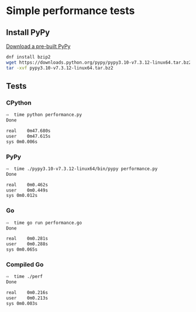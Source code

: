 # Simple performance tests

## Install PyPy

[Download a pre-built PyPy](https://doc.pypy.org/en/latest/install.html#download-a-pre-built-pypy)

```bash
dnf install bzip2
wget https://downloads.python.org/pypy/pypy3.10-v7.3.12-linux64.tar.bz2
tar -xvf pypy3.10-v7.3.12-linux64.tar.bz2
```

## Tests

### CPython

```bash
⇨  time python performance.py
Done

real	0m47.680s
user	0m47.615s
sys	0m0.006s
```

### PyPy

```bash
⇨  time ./pypy3.10-v7.3.12-linux64/bin/pypy performance.py
Done

real	0m0.462s
user	0m0.449s
sys	0m0.012s
```

### Go

```bash
⇨  time go run performance.go
Done

real	0m0.281s
user	0m0.288s
sys	0m0.065s
```

### Compiled Go

```bash
⇨  time ./perf
Done

real	0m0.216s
user	0m0.213s
sys	0m0.003s
```
